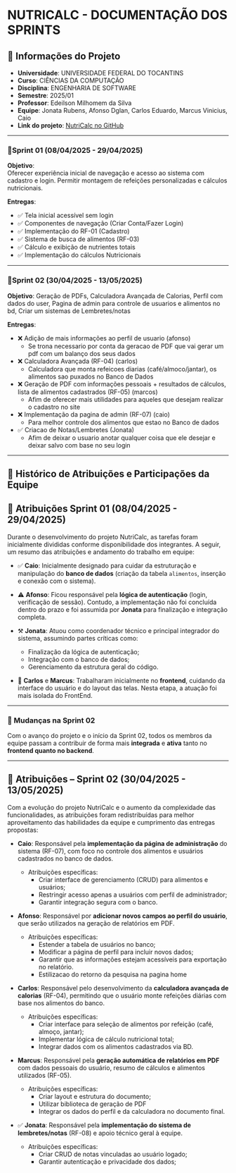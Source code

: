 # NUTRICALC - DOCUMENTAÇÃO DOS SPRINTS

## 📘 Informações do Projeto

- **Universidade**: UNIVERSIDADE FEDERAL DO TOCANTINS  
- **Curso**: CIÊNCIAS DA COMPUTAÇÃO  
- **Disciplina**: ENGENHARIA DE SOFTWARE  
- **Semestre**: 2025/01  
- **Professor**: Edeilson Milhomem da Silva  
- **Equipe**: Jonata Rubens, Afonso Dglan, Carlos Eduardo, Marcus Vinicius, Caio  
- **Link do projeto**: [NutriCalc no GitHub](https://github.com/JonataRubens/NutriCalc.git)

---

### 🧮Sprint 01 (08/04/2025 - 29/04/2025)
**Objetivo**:  
Oferecer experiência inicial de navegação e acesso ao sistema com cadastro e login. Permitir montagem de refeições personalizadas e cálculos nutricionais.

**Entregas**:
- ✅ Tela inicial acessível sem login
- ✅ Componentes de navegação (Criar Conta/Fazer Login)
- ✅ Implementação do RF-01 (Cadastro)
- ✅ Sistema de busca de alimentos (RF-03)
- ✅ Cálculo e exibição de nutrientes totais
- ✅ Implementação do cálculos Nutricionais

---

### 🧮Sprint 02 (30/04/2025 - 13/05/2025)

**Objetivo**: 
Geração de PDFs, Calculadora Avançada de Calorias, Perfil com dados do user, Pagina de admin para controle de usuarios e alimentos no bd, Criar um sistemas de Lembretes/notas

**Entregas**:
- ❌ Adição de mais informações ao perfil de usuario (afonso)
  - Se trona necessario por conta da geracao de PDF que vai gerar um pdf com um balanço dos seus dados
- ❌ Calculadora Avançada (RF-04) (carlos)
  - Calculadora que monta refeicoes diarias (café/almoco/jantar), os alimentos sao puxados no Banco de Dados
- ❌ Geração de PDF com informações pessoais + resultados de cálculos, lista de alimentos cadastrados  (RF-05) (marcos)
  - Afim de oferecer mais utilidades para aqueles que desejam realizar o cadastro no site
- ❌ Implementação da pagina de admin (RF-07) (caio) 
  - Para melhor controle dos alimentos que estao no Banco de dados
- ✅ Criacao de Notas/Lembretes (Jonata)
  - Afim de deixar o usuario anotar qualquer coisa que ele desejar e deixar salvo com base no seu login 

---

## 🧾 Histórico de Atribuições e Participações da Equipe 

##  🧾 Atribuições Sprint 01 (08/04/2025 - 29/04/2025)

Durante o desenvolvimento do projeto NutriCalc, as tarefas foram inicialmente divididas conforme disponibilidade dos integrantes. A seguir, um resumo das atribuições e andamento do trabalho em equipe:

- ✅ **Caio**: Inicialmente designado para cuidar da estruturação e manipulação do **banco de dados** (criação da tabela `alimentos`, inserção e conexão com o sistema).
  
- ⚠️ **Afonso**: Ficou responsável pela **lógica de autenticação** (login, verificação de sessão). Contudo, a implementação não foi concluída dentro do prazo e foi assumida por **Jonata** para finalização e integração completa.

- ⚒️ **Jonata**: Atuou como coordenador técnico e principal integrador do sistema, assumindo partes críticas como:
  - Finalização da lógica de autenticação;
  - Integração com o banco de dados;
  - Gerenciamento da estrutura geral do código.

- 🎨 **Carlos** e **Marcus**: Trabalharam inicialmente no **frontend**, cuidando da interface do usuário e do layout das telas. Nesta etapa, a atuação foi mais isolada do FrontEnd.

---

### 🔄 Mudanças na Sprint 02

Com o avanço do projeto e o início da Sprint 02, todos os membros da equipe passam a contribuir de forma mais **integrada** e **ativa** tanto no **frontend quanto no backend**.

---

## 🧾 Atribuições – Sprint 02 (30/04/2025 - 13/05/2025)

Com a evolução do projeto NutriCalc e o aumento da complexidade das funcionalidades, as atribuições foram redistribuídas para melhor aproveitamento das habilidades da equipe e cumprimento das entregas propostas:

- **Caio**: Responsável pela **implementação da página de administração** do sistema (RF-07), com foco no controle dos alimentos e usuários cadastrados no banco de dados.  
  - Atribuições específicas:
    - Criar interface de gerenciamento (CRUD) para alimentos e usuários;
    - Restringir acesso apenas a usuários com perfil de administrador;
    - Garantir integração segura com o banco.

- **Afonso**: Responsável por **adicionar novos campos ao perfil do usuário**, que serão utilizados na geração de relatórios em PDF.  
  - Atribuições específicas:
    - Estender a tabela de usuários no banco;
    - Modificar a página de perfil para incluir novos dados;
    - Garantir que as informações estejam acessíveis para exportação no relatório.
    - Estilizacao do retorno da pesquisa na pagina home

- **Carlos**: Responsável pelo desenvolvimento da **calculadora avançada de calorias** (RF-04), permitindo que o usuário monte refeições diárias com base nos alimentos do banco.  
  - Atribuições específicas:
    - Criar interface para seleção de alimentos por refeição (café, almoço, jantar);
    - Implementar lógica de cálculo nutricional total;
    - Integrar dados com os alimentos cadastrados via BD.

- **Marcus**: Responsável pela **geração automática de relatórios em PDF** com dados pessoais do usuário, resumo de cálculos e alimentos utilizados (RF-05).  
  - Atribuições específicas:
    - Criar layout e estrutura do documento;
    - Utilizar biblioteca de geração de PDF 
    - Integrar os dados do perfil e da calculadora no documento final.

- ✅ **Jonata**: Responsável pela **implementação do sistema de lembretes/notas** (RF-08) e apoio técnico geral à equipe.  
  - Atribuições específicas:
    - Criar CRUD de notas vinculadas ao usuário logado;
    - Garantir autenticação e privacidade dos dados;
